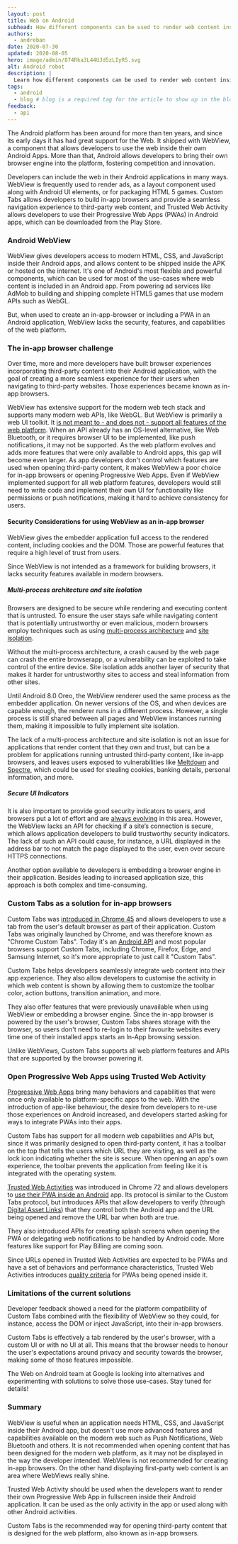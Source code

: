 ```yaml
---
layout: post
title: Web on Android
subhead: How different components can be used to render web content inside Android apps.
authors:
  - andreban
date: 2020-07-30
updated: 2020-08-05
hero: image/admin/874Rka3L44UJd5zLIyR5.svg
alt: Android robot
description: |
  Learn how different components can be used to render web content inside Android apps.
tags:
  - android
  - blog # blog is a required tag for the article to show up in the blog.
feedback:
  - api
---
```



The Android platform has been around for more than ten years, and since its early days it has had
great support for the Web. It shipped with WebView, a component that allows developers to use the
web inside their own Android Apps. More than that, Android allows developers to bring their own
browser engine into the platform, fostering competition and innovation.

Developers can include the web in their Android applications in many ways. WebView is frequently
used to render ads, as a layout component used along with Android UI elements, or for packaging HTML 5
games. Custom Tabs allows developers to build in-app browsers and provide a seamless navigation
experience to third-party web content, and Trusted Web Activity allows developers to use their
Progressive Web Apps (PWAs) in Android apps, which can be downloaded from the Play Store.

### Android WebView

WebView gives developers access to modern HTML, CSS, and JavaScript inside their Android apps, and
allows content to be shipped inside the APK or hosted on the internet. It's one of Android's most
flexible and powerful components, which can be used for most of the use-cases where web content is
included in an Android app. From powering ad services like AdMob to building and shipping complete
HTML5 games that use modern APIs such as WebGL.

But, when used to create an in-app-browser or including a PWA in an Android application, WebView
lacks the security, features, and capabilities of the web platform.

### The in-app browser challenge

Over time, more and more developers have built browser experiences
incorporating third-party content into their Android application, with the goal
of creating a more seamless experience for their users when navigating to
third-party websites. Those experiences became known
as in-app browsers.

WebView has extensive support for the modern web tech stack and supports many modern web APIs, like
WebGL. But WebView is primarily a web UI toolkit. It
[is not meant to - and does not - support all features of the web platform][1]. When an API already
has an OS-level alternative, like Web Bluetooth, or it requires browser UI to be implemented, like
push notifications, it may not be supported. As the web platform evolves and adds more features
that were only available to Android apps, this gap will become even larger. As app developers don't
control which features are used when opening third-party content, it makes WebView a poor choice
for in-app browsers or opening Progressive Web Apps. Even if WebView implemented support for all
web platform features, developers would still need to write code and implement their own UI for
functionality like permissions or push notifications, making it hard to achieve consistency for
users.

#### Security Considerations for using WebView as an in-app browser

WebView gives the embedder application full access to the rendered content, including cookies and
the DOM. Those are powerful features that require a high level of trust from users.

Since WebView is not intended as a framework for building browsers, it lacks security features
available in modern browsers.

##### Multi-process architecture and site isolation

Browsers are designed to be secure while rendering and executing content that is untrusted. To
ensure the user stays safe while navigating content that is potentially untrustworthy or even
malicious, modern browsers employ techniques such as using [multi-process architecture][9] and
[site isolation][10].

Without the multi-process architecture, a crash caused by the web page can crash the entire browserapp, or
a vulnerability can be exploited to take control of the entire device. Site isolation adds another
layer of security that makes it harder for untrustworthy sites to access and steal information from
other sites.

Until Android 8.0 Oreo, the WebView renderer used the same process as the embedder application. On
newer versions of the OS, and when devices are capable enough, the renderer runs in a different
process. However, a single process is still shared between all pages and WebView instances running
them, making it impossible to fully implement site isolation.

The lack of a multi-process architecture and site isolation is not an issue for applications that
render content that they own and trust, but can be a problem for applications running untrusted
third-party content, like in-app browsers, and leaves users exposed to vulnerabilities like
[Meltdown][11] and [Spectre][12], which could be used for stealing cookies, banking details,
personal information, and more.

##### Secure UI Indicators

It is also important to provide good security indicators to users, and browsers put a lot of effort
and are [always evolving][13] in this area. However, the WebView lacks an API for checking if a
site’s connection is secure, which allows application developers to build trustworthy security
indicators. The lack of such an API could cause, for instance, a URL displayed in the address bar to
not match the page displayed to the user, even over secure HTTPS connections.

Another option available to developers is embedding a browser engine in their application. Besides
leading to increased application size, this approach is both complex and time-consuming.

### Custom Tabs as a solution for in-app browsers

Custom Tabs was [introduced in Chrome 45][2] and allows developers to use a tab from the user's
default browser as part of their application. Custom Tabs was originally launched by Chrome, and
was therefore known as "Chrome Custom Tabs". Today it's an [Android API][3] and most popular
browsers support Custom Tabs, including Chrome, Firefox, Edge, and Samsung Internet, so it's more
appropriate to just call it "Custom Tabs".

Custom Tabs helps developers seamlessly integrate web content into their app experience. They also
allow developers to customise the activity in which web content is shown by allowing them to
customize the toolbar color, action buttons, transition animation, and more.

They also offer features that were previously unavailable when using WebView or embedding a browser
engine. Since the in-app browser is powered by the user's browser, Custom Tabs shares storage
with the browser, so users don't need to re-login to their favourite websites every time one of
their installed apps starts an In-App browsing session.

Unlike WebViews, Custom Tabs supports all web platform features and APIs that are supported by the
browser powering it.

### Open Progressive Web Apps using Trusted Web Activity

[Progressive Web Apps][4] bring many behaviors and capabilities that were once only available to
platform-specific apps to the web. With the introduction of app-like behaviour, the desire from developers to
re-use those experiences on Android increased, and developers started asking for ways to integrate
PWAs into their apps.

Custom Tabs has support for all modern web capabilities and APIs but, since it was primarily
designed to open third-party content, it has a toolbar on the top that tells the users which URL
they are visiting, as well as the lock icon indicating whether the site is secure. When opening an app's
own experience, the toolbar prevents the application from feeling like it is integrated with the
operating system.

[Trusted Web Activities][5] was introduced in Chrome 72 and allows developers to
[use their PWA inside an Android][6] app. Its protocol is similar to the Custom Tabs protocol,
but introduces APIs that allow developers to verify (through [Digital Asset Links][7]) that they
control both the Android app and the URL being opened and remove the URL bar when both are true.

They also introduced APIs for creating splash screens when opening the PWA or delegating web
notifications to be handled by Android code. More features like support for Play Billing are coming
soon.

Since URLs opened in Trusted Web Activities are expected to be PWAs and have a set of behaviors and
performance characteristics, Trusted Web Activities introduces [quality criteria][8] for PWAs
being opened inside it.

### Limitations of the current solutions

Developer feedback showed a need for the platform compatibility of Custom Tabs combined with the
flexibility of WebView so they could, for instance, access the DOM or inject JavaScript, into their
in-app browsers.

Custom Tabs is effectively a tab rendered by the user's browser, with a custom UI or with no UI
at all. This means that the browser needs to honour the user's expectations around privacy and
security towards the browser, making some of those features impossible.

The Web on Android team at Google is looking into alternatives and experimenting with solutions
to solve those use-cases. Stay tuned for details!

### Summary

WebView is useful when an application needs HTML, CSS, and JavaScript inside their Android app, but
doesn't use more advanced features and capabilities available on the modern web such as Push
Notifications, Web Bluetooth and others. It is not recommended when opening content that has been
designed for the modern web platform, as it may not be displayed in the way the developer intended.
WebView is not recommended for creating in-app browsers. On the other hand displaying first-party
web content is an area where WebViews really shine.

Trusted Web Activity should be used when the developers want to render their own Progressive Web
App in fullscreen inside their Android application. It can be used as the only activity in the app
or used along with other Android activities.

Custom Tabs is the recommended way for opening third-party content that is designed for the web
platform, also known as in-app browsers.

[1]: https://research.google/pubs/pub46739/
[2]: https://android-developers.googleblog.com/2015/09/chrome-custom-tabs-smooth-transition.html
[3]: https://developer.android.com/reference/androidx/browser/customtabs/package-summary
[4]: /progressive-web-apps/
[5]: https://developers.google.com/web/android/trusted-web-activity/
[6]: /using-a-pwa-in-your-android-app/
[7]: https://developers.google.com/digital-asset-links
[8]: /using-a-pwa-in-your-android-app/#quality-criteria
[9]: https://blog.chromium.org/2008/09/multi-process-architecture.html
[10]: https://www.chromium.org/Home/chromium-security/site-isolation
[11]: https://en.wikipedia.org/wiki/Meltdown_(security_vulnerability)
[12]: https://en.wikipedia.org/wiki/Spectre_(security_vulnerability)
[13]: https://blog.chromium.org/2018/05/evolving-chromes-security-indicators.html
